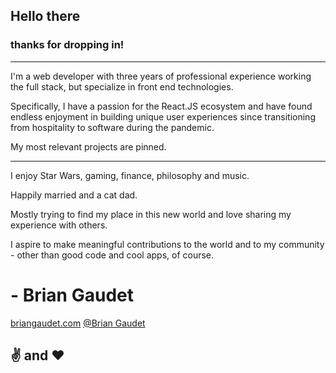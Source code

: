 ## Hello there
### thanks for dropping in!

---

I'm a web developer with three years of professional experience working the full stack, but specialize in front end technologies.

Specifically, I have a passion for the React.JS ecosystem and have found endless enjoyment in building unique user experiences since transitioning from hospitality to software during the pandemic.

My most relevant projects are pinned.

---

I enjoy Star Wars, gaming, finance, philosophy and music.

Happily married and a cat dad.

Mostly trying to find my place in this new world and love sharing my experience with others.

I aspire to make meaningful contributions to the world and to my community - other than good code and cool apps, of course.

# - Brian Gaudet

[briangaudet.com](https://www.briangaudet.com)
[@Brian Gaudet](https://twitter.com/bgaudet421)

## :v: and :heart:


<!--
**Gaudet-B/Gaudet-B** is a ✨ _special_ ✨ repository because its `README.md` (this file) appears on your GitHub profile.

Here are some ideas to get you started:

- 🔭 I’m currently working on ...
- 🌱 I’m currently learning ...
- 👯 I’m looking to collaborate on ...
- 🤔 I’m looking for help with ...
- 💬 Ask me about ...
- 📫 How to reach me: ...
- 😄 Pronouns: ...
- ⚡ Fun fact: ...
-->
